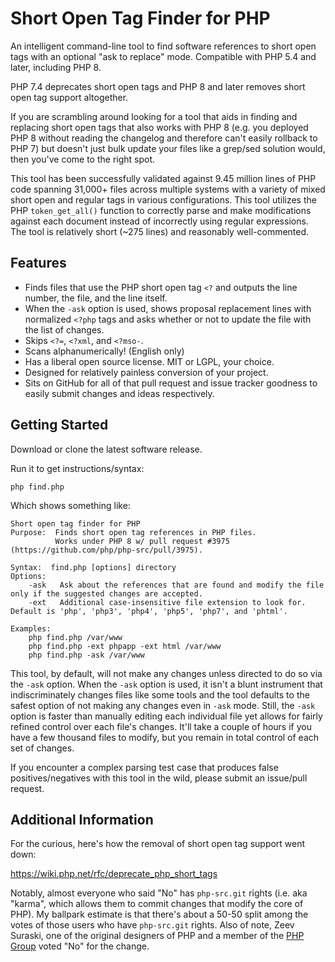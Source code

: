 Short Open Tag Finder for PHP
=============================

An intelligent command-line tool to find software references to short open tags with an optional "ask to replace" mode.  Compatible with PHP 5.4 and later, including PHP 8.

PHP 7.4 deprecates short open tags and PHP 8 and later removes short open tag support altogether.

If you are scrambling around looking for a tool that aids in finding and replacing short open tags that also works with PHP 8 (e.g. you deployed PHP 8 without reading the changelog and therefore can't easily rollback to PHP 7) but doesn't just bulk update your files like a grep/sed solution would, then you've come to the right spot.

This tool has been successfully validated against 9.45 million lines of PHP code spanning 31,000+ files across multiple systems with a variety of mixed short open and regular tags in various configurations.  This tool utilizes the PHP `token_get_all()` function to correctly parse and make modifications against each document instead of incorrectly using regular expressions.  The tool is relatively short (~275 lines) and reasonably well-commented.

Features
--------

* Finds files that use the PHP short open tag `<?` and outputs the line number, the file, and the line itself.
* When the `-ask` option is used, shows proposal replacement lines with normalized `<?php` tags and asks whether or not to update the file with the list of changes.
* Skips `<?=`, `<?xml`, and `<?mso-`.
* Scans alphanumerically!  (English only)
* Has a liberal open source license.  MIT or LGPL, your choice.
* Designed for relatively painless conversion of your project.
* Sits on GitHub for all of that pull request and issue tracker goodness to easily submit changes and ideas respectively.

Getting Started
---------------

Download or clone the latest software release.

Run it to get instructions/syntax:

```
php find.php
```

Which shows something like:

```
Short open tag finder for PHP
Purpose:  Finds short open tag references in PHP files.
          Works under PHP 8 w/ pull request #3975 (https://github.com/php/php-src/pull/3975).

Syntax:  find.php [options] directory
Options:
    -ask   Ask about the references that are found and modify the file only if the suggested changes are accepted.
    -ext   Additional case-insensitive file extension to look for.  Default is 'php', 'php3', 'php4', 'php5', 'php7', and 'phtml'.

Examples:
    php find.php /var/www
    php find.php -ext phpapp -ext html /var/www
    php find.php -ask /var/www
```

This tool, by default, will not make any changes unless directed to do so via the `-ask` option.  When the `-ask` option is used, it isn't a blunt instrument that indiscriminately changes files like some tools and the tool defaults to the safest option of not making any changes even in `-ask` mode.  Still, the `-ask` option is faster than manually editing each individual file yet allows for fairly refined control over each file's changes.  It'll take a couple of hours if you have a few thousand files to modify, but you remain in total control of each set of changes.

If you encounter a complex parsing test case that produces false positives/negatives with this tool in the wild, please submit an issue/pull request.

Additional Information
----------------------

For the curious, here's how the removal of short open tag support went down:

https://wiki.php.net/rfc/deprecate_php_short_tags

Notably, almost everyone who said "No" has `php-src.git` rights (i.e. aka "karma", which allows them to commit changes that modify the core of PHP).  My ballpark estimate is that there's about a 50-50 split among the votes of those users who have `php-src.git` rights.  Also of note, Zeev Suraski, one of the original designers of PHP and a member of the [PHP Group](https://www.php.net/credits.php) voted "No" for the change.
